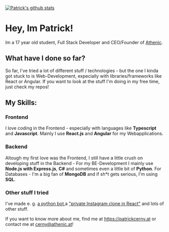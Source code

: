 [![Patrick's github stats](https://github-readme-stats.vercel.app/api?username=patrickcerny)](https://github.com/patrickcerny/)

# Hey, Im Patrick!
Im a 17 year old student, Full Stack Developer and CEO/Founder of [Athenic](https://athenic.at).

## What have I done so far?
So far, I've tried a lot of different stuff / technologies - but the one I kinda got stuck to is Web-Development, expecially with libraries/frameworks like React or Angular. If you want to look at the stuff I'm doing in my free time, just check my repos!

## My Skills:
### Frontend
I love coding in the Frontend - especially with languages like **Typescript** and **Javascript**. Mainly I use **React.js** and **Angular** for my Webapplications.

### Backend
Altough my first love was the Frontend, I still have a little crush on developing stuff in the Backend - For my BE-Development I mainly use **Node.js with Express.js**, **C#** and sometimes even a little bit of **Python**. For Databases - I'm a big fan of **MongoDB** and if sh\*t gets serious, I'm using **SQL**.

### Other stuff I tried
I've made e. g. [a python bot](https://github.com/patrickcerny/typewriterBot),a ["private Instagram clone in React"](https://github.com/patrickcerny/friendstagram) and lots of other stuff. 
  
If you want to know more about me, find me at https://patrickcerny.at or contact me at cerny@athenic.at!
